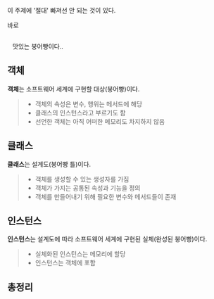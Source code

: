 <p>이 주제에 '절대' 빠져선 안 되는 것이 있다. 

바로

<img alt="" src="https://velog.velcdn.com/images/kimyongwook98/post/bc93acf8-4102-431a-9f8e-3f9ee14619a1/image.png" /></p>
<p>&nbsp;&nbsp; 맛있는 붕어빵이다..
</p>

<h2 id="객체">객체</h2>
<p><strong>객체</strong>는 소프트웨어 세계에 구현할 대상(붕어빵)이다.</p>
<blockquote>
<ul>
<li>객체의 속성은 변수, 행위는 메서드에 해당</li>
<li>클래스의 인스턴스라고 부르기도 함</li>
<li>선언한 객체는 아직 어떠한 메모리도 차지하지 않음</li>
</ul>
</blockquote>
<ul>
</ul>
<p></p>
<h2 id="클래스">클래스</h2>
<p><strong>클래스</strong>는 설계도(붕어빵 틀)이다.</p>
<blockquote>
<ul>
<li>객체를 생성할 수 있는 생성자를 가짐</li>
<li>객체가 가지는 공통된 속성과 기능을 정의</li>
<li>객체를 만들어내기 위해 필요한 변수와 메서드들이 존재</li>
</ul>
</blockquote>
<ul>
</ul>
<p></p>
<h2 id="인스턴스">인스턴스</h2>
<p><strong>인스턴스</strong>는 설계도에 따라 소프트웨어 세계에 구현된 실체(완성된 붕어빵)이다.</p>
<blockquote>
<ul>
<li>실체화된 인스턴스는 메모리에 할당</li>
<li>인스턴스는 객체에 포함</li>
</ul>
</blockquote>
<ul>

</ul>
<p></p>
<h2 id="총정리">총정리</h2>
<p><img alt="" src="https://velog.velcdn.com/images/kimyongwook98/post/7008ab6f-5924-40fa-85b2-f4d7ed7567bd/image.png" /></p>